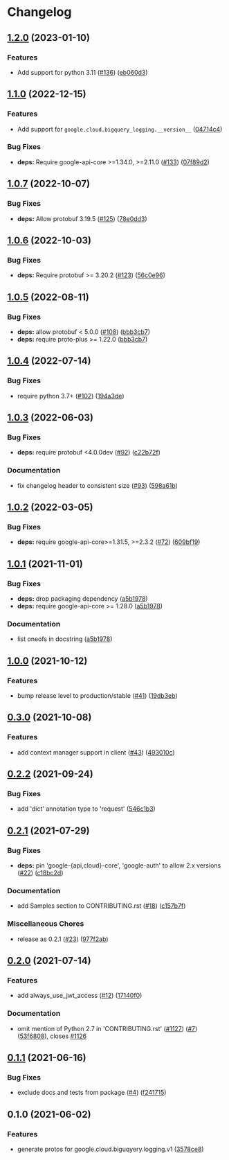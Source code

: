 # Changelog

## [1.2.0](https://github.com/googleapis/python-bigquery-logging/compare/v1.1.0...v1.2.0) (2023-01-10)


### Features

* Add support for python 3.11 ([#136](https://github.com/googleapis/python-bigquery-logging/issues/136)) ([eb060d3](https://github.com/googleapis/python-bigquery-logging/commit/eb060d3ff789bcbce6bbfe17606274e1ac5a01ab))

## [1.1.0](https://github.com/googleapis/python-bigquery-logging/compare/v1.0.7...v1.1.0) (2022-12-15)


### Features

* Add support for `google.cloud.bigquery_logging.__version__` ([04714c4](https://github.com/googleapis/python-bigquery-logging/commit/04714c4845c1bbf46adba1bdd73d19a60dc6f163))


### Bug Fixes

* **deps:** Require google-api-core &gt;=1.34.0, >=2.11.0 ([#133](https://github.com/googleapis/python-bigquery-logging/issues/133)) ([07f89d2](https://github.com/googleapis/python-bigquery-logging/commit/07f89d2dee98b4a37ce53184bf99d6a4dbb50e2a))

## [1.0.7](https://github.com/googleapis/python-bigquery-logging/compare/v1.0.6...v1.0.7) (2022-10-07)


### Bug Fixes

* **deps:** Allow protobuf 3.19.5 ([#125](https://github.com/googleapis/python-bigquery-logging/issues/125)) ([78e0dd3](https://github.com/googleapis/python-bigquery-logging/commit/78e0dd3ae9ba3007c27342314a8a19e128155d08))

## [1.0.6](https://github.com/googleapis/python-bigquery-logging/compare/v1.0.5...v1.0.6) (2022-10-03)


### Bug Fixes

* **deps:** Require protobuf >= 3.20.2 ([#123](https://github.com/googleapis/python-bigquery-logging/issues/123)) ([56c0e96](https://github.com/googleapis/python-bigquery-logging/commit/56c0e968c53cf8ab8fe94c8f91614ba4401a48bf))

## [1.0.5](https://github.com/googleapis/python-bigquery-logging/compare/v1.0.4...v1.0.5) (2022-08-11)


### Bug Fixes

* **deps:** allow protobuf < 5.0.0 ([#108](https://github.com/googleapis/python-bigquery-logging/issues/108)) ([bbb3cb7](https://github.com/googleapis/python-bigquery-logging/commit/bbb3cb7a400268aa59379ea0b2cb1b23582bf1aa))
* **deps:** require proto-plus >= 1.22.0 ([bbb3cb7](https://github.com/googleapis/python-bigquery-logging/commit/bbb3cb7a400268aa59379ea0b2cb1b23582bf1aa))

## [1.0.4](https://github.com/googleapis/python-bigquery-logging/compare/v1.0.3...v1.0.4) (2022-07-14)


### Bug Fixes

* require python 3.7+ ([#102](https://github.com/googleapis/python-bigquery-logging/issues/102)) ([194a3de](https://github.com/googleapis/python-bigquery-logging/commit/194a3debb9905772c813e19b020e79dbb2b1df24))

## [1.0.3](https://github.com/googleapis/python-bigquery-logging/compare/v1.0.2...v1.0.3) (2022-06-03)


### Bug Fixes

* **deps:** require protobuf <4.0.0dev ([#92](https://github.com/googleapis/python-bigquery-logging/issues/92)) ([c22b72f](https://github.com/googleapis/python-bigquery-logging/commit/c22b72fb6d2b943b5734de18b357a69d03473fda))


### Documentation

* fix changelog header to consistent size ([#93](https://github.com/googleapis/python-bigquery-logging/issues/93)) ([598a61b](https://github.com/googleapis/python-bigquery-logging/commit/598a61bf74058fa6bafb9cb84ccc262512f2207a))

## [1.0.2](https://github.com/googleapis/python-bigquery-logging/compare/v1.0.1...v1.0.2) (2022-03-05)


### Bug Fixes

* **deps:** require google-api-core>=1.31.5, >=2.3.2 ([#72](https://github.com/googleapis/python-bigquery-logging/issues/72)) ([609bf19](https://github.com/googleapis/python-bigquery-logging/commit/609bf19d1b3d4b7dc594f8e4a0904af0351143c7))

## [1.0.1](https://www.github.com/googleapis/python-bigquery-logging/compare/v1.0.0...v1.0.1) (2021-11-01)

### Bug Fixes

* **deps:** drop packaging dependency ([a5b1978](https://www.github.com/googleapis/python-bigquery-logging/commit/a5b19782e2ac30f5de150fb873d777fa121bd0ad))
* **deps:** require google-api-core >= 1.28.0 ([a5b1978](https://www.github.com/googleapis/python-bigquery-logging/commit/a5b19782e2ac30f5de150fb873d777fa121bd0ad))


### Documentation

* list oneofs in docstring ([a5b1978](https://www.github.com/googleapis/python-bigquery-logging/commit/a5b19782e2ac30f5de150fb873d777fa121bd0ad))

## [1.0.0](https://www.github.com/googleapis/python-bigquery-logging/compare/v0.3.0...v1.0.0) (2021-10-12)


### Features

* bump release level to production/stable ([#41](https://www.github.com/googleapis/python-bigquery-logging/issues/41)) ([19db3eb](https://www.github.com/googleapis/python-bigquery-logging/commit/19db3eb189579fb1c71ff94b3db4ffd279792fe7))

## [0.3.0](https://www.github.com/googleapis/python-bigquery-logging/compare/v0.2.2...v0.3.0) (2021-10-08)


### Features

* add context manager support in client ([#43](https://www.github.com/googleapis/python-bigquery-logging/issues/43)) ([493010c](https://www.github.com/googleapis/python-bigquery-logging/commit/493010cbfb288a75a58761d5281993009013e1b6))

## [0.2.2](https://www.github.com/googleapis/python-bigquery-logging/compare/v0.2.1...v0.2.2) (2021-09-24)


### Bug Fixes

* add 'dict' annotation type to 'request' ([546c1b3](https://www.github.com/googleapis/python-bigquery-logging/commit/546c1b3539f03a172eed2cdf202615a5fa37418f))

## [0.2.1](https://www.github.com/googleapis/python-bigquery-logging/compare/v0.2.0...v0.2.1) (2021-07-29)


### Bug Fixes

* **deps:** pin 'google-{api,cloud}-core', 'google-auth' to allow 2.x versions ([#22](https://www.github.com/googleapis/python-bigquery-logging/issues/22)) ([c18bc2d](https://www.github.com/googleapis/python-bigquery-logging/commit/c18bc2da92e0823178e59804d4ac2c2824feb3a7))


### Documentation

* add Samples section to CONTRIBUTING.rst ([#18](https://www.github.com/googleapis/python-bigquery-logging/issues/18)) ([c157b7f](https://www.github.com/googleapis/python-bigquery-logging/commit/c157b7febc2e2e62bc6dbd8d6b02ef3aa6ac2c3f))


### Miscellaneous Chores

* release as 0.2.1 ([#23](https://www.github.com/googleapis/python-bigquery-logging/issues/23)) ([977f2ab](https://www.github.com/googleapis/python-bigquery-logging/commit/977f2abeb7c52729ba6159f77b2a30a3015ed82c))

## [0.2.0](https://www.github.com/googleapis/python-bigquery-logging/compare/v0.1.1...v0.2.0) (2021-07-14)


### Features

* add always_use_jwt_access ([#12](https://www.github.com/googleapis/python-bigquery-logging/issues/12)) ([17140f0](https://www.github.com/googleapis/python-bigquery-logging/commit/17140f0468a66948c07c9583a031598b50a9bc03))


### Documentation

* omit mention of Python 2.7 in 'CONTRIBUTING.rst' ([#1127](https://www.github.com/googleapis/python-bigquery-logging/issues/1127)) ([#7](https://www.github.com/googleapis/python-bigquery-logging/issues/7)) ([53f6808](https://www.github.com/googleapis/python-bigquery-logging/commit/53f6808fa2b317ee5f9a4ca0a54214267cc1dce0)), closes [#1126](https://www.github.com/googleapis/python-bigquery-logging/issues/1126)

## [0.1.1](https://www.github.com/googleapis/python-bigquery-logging/compare/v0.1.0...v0.1.1) (2021-06-16)


### Bug Fixes

* exclude docs and tests from package ([#4](https://www.github.com/googleapis/python-bigquery-logging/issues/4)) ([f241715](https://www.github.com/googleapis/python-bigquery-logging/commit/f24171552220f5a120535c101e2ab61b62d752b5))

## 0.1.0 (2021-06-02)


### Features

* generate protos for google.cloud.biguqyery.logging.v1 ([3578ce8](https://www.github.com/googleapis/python-bigquery-logging/commit/3578ce8ce9889e93113efa5f004a18d894446e26))
